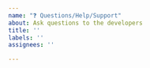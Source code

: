 ```yaml
---
name: "❓ Questions/Help/Support"
about: Ask questions to the developers
title: ''
labels: ''
assignees: ''

---
```



